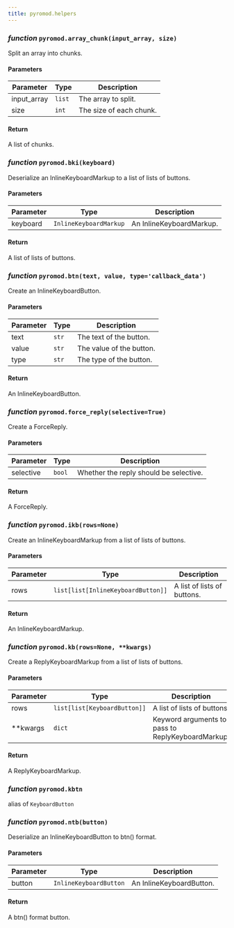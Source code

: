 ```yaml
---
title: pyromod.helpers
---
```


### *function* `pyromod.array_chunk(input_array, size)`

Split an array into chunks.

#### Parameters

| Parameter   | Type   | Description             |
|-------------|--------|-------------------------|
| input_array | `list` | The array to split.     |
| size        | `int`  | The size of each chunk. |

#### Return

A list of chunks.

### *function* `pyromod.bki(keyboard)`

Deserialize an InlineKeyboardMarkup to a list of lists of buttons.

#### Parameters

| Parameter | Type                     | Description                 |
|-----------|--------------------------|-----------------------------|
| keyboard  | `InlineKeyboardMarkup`   | An InlineKeyboardMarkup.    |

#### Return

A list of lists of buttons.

### *function* `pyromod.btn(text, value, type='callback_data')`

Create an InlineKeyboardButton.

#### Parameters

| Parameter | Type   | Description                 |
|-----------|--------|-----------------------------|
| text      | `str`  | The text of the button.     |
| value     | `str`  | The value of the button.    |
| type      | `str`  | The type of the button.     |

#### Return

An InlineKeyboardButton.

### *function* `pyromod.force_reply(selective=True)`

Create a ForceReply.

#### Parameters

| Parameter | Type    | Description                                                                 |
|-----------|---------|-----------------------------------------------------------------------------|
| selective | `bool`  | Whether the reply should be selective.                                      |

#### Return

A ForceReply.

### *function* `pyromod.ikb(rows=None)`

Create an InlineKeyboardMarkup from a list of lists of buttons.

#### Parameters

| Parameter | Type                               | Description                 |
|-----------|------------------------------------|-----------------------------|
| rows      | `list[list[InlineKeyboardButton]]` | A list of lists of buttons. |

#### Return

An InlineKeyboardMarkup.

### *function* `pyromod.kb(rows=None, **kwargs)`

Create a ReplyKeyboardMarkup from a list of lists of buttons.

#### Parameters

| Parameter  | Type                         | Description                                       |
|------------|------------------------------|---------------------------------------------------|
| rows       | `list[list[KeyboardButton]]` | A list of lists of buttons.                       |
| \*\*kwargs | `dict`                       | Keyword arguments to pass to ReplyKeyboardMarkup. |

#### Return

A ReplyKeyboardMarkup.

### *function* `pyromod.kbtn`

alias of `KeyboardButton`

### *function* `pyromod.ntb(button)`

Deserialize an InlineKeyboardButton to btn() format.

#### Parameters

| Parameter | Type                     | Description                 |
|-----------|--------------------------|-----------------------------|
| button    | `InlineKeyboardButton`   | An InlineKeyboardButton.    |

#### Return

A btn() format button.
